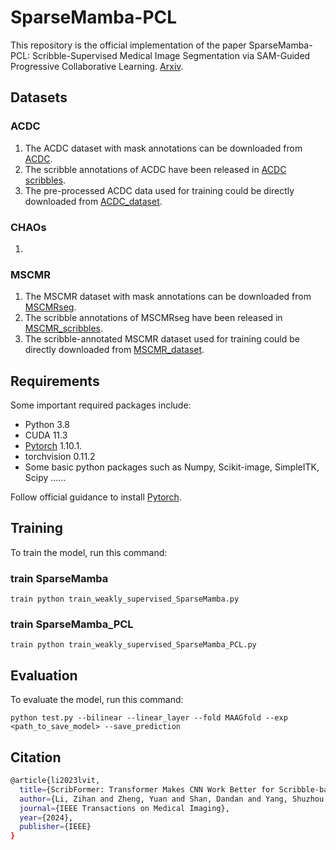 # SparseMamba-PCL

This repository is the official implementation of the paper SparseMamba-PCL: Scribble-Supervised Medical Image Segmentation via SAM-Guided Progressive Collaborative Learning. [Arxiv](https://arxiv.org/abs/2402.02029).

## Datasets

### ACDC
1. The ACDC dataset with mask annotations can be downloaded from [ACDC](https://www.creatis.insa-lyon.fr/Challenge/acdc/).
2. The scribble annotations of ACDC have been released in [ACDC scribbles](https://vios-s.github.io/multiscale-adversarial-attention-gates/data). 
3. The pre-processed ACDC data used for training could be directly downloaded from [ACDC_dataset](https://github.com/HiLab-git/WSL4MIS/tree/main/data/ACDC).

### CHAOs
1. 

### MSCMR
1. The MSCMR dataset with mask annotations can be downloaded from [MSCMRseg](https://zmiclab.github.io/zxh/0/mscmrseg19/data.html). 
2. The scribble annotations of MSCMRseg have been released in [MSCMR_scribbles](https://github.com/BWGZK/CycleMix/tree/main/MSCMR_scribbles). 
3. The scribble-annotated MSCMR dataset used for training could be directly downloaded from [MSCMR_dataset](https://github.com/BWGZK/CycleMix/tree/main/MSCMR_dataset).

## Requirements

Some important required packages include:
* Python 3.8
* CUDA 11.3
* [Pytorch](https://pytorch.org) 1.10.1.
* torchvision 0.11.2
* Some basic python packages such as Numpy, Scikit-image, SimpleITK, Scipy ......

Follow official guidance to install [Pytorch](https://pytorch.org).

## Training

To train the model, run this command:

### train SparseMamba
```train python train_weakly_supervised_SparseMamba.py```

### train SparseMamba_PCL
```train python train_weakly_supervised_SparseMamba_PCL.py```


## Evaluation

To evaluate the model, run this command:

```eval
python test.py --bilinear --linear_layer --fold MAAGfold --exp <path_to_save_model> --save_prediction
```

## Citation

```bash
@article{li2023lvit,
  title={ScribFormer: Transformer Makes CNN Work Better for Scribble-based Medical Image Segmentation},
  author={Li, Zihan and Zheng, Yuan and Shan, Dandan and Yang, Shuzhou and Li, Qingde and Wang, Beizhan and Hong, Qingqi and Shen, Dinggang},
  journal={IEEE Transactions on Medical Imaging},
  year={2024},
  publisher={IEEE}
}
```
